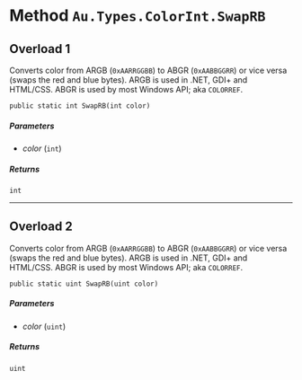# Method `Au.Types.ColorInt.SwapRB`

## Overload 1

Converts color from ARGB (`0xAARRGGBB`) to ABGR (`0xAABBGGRR`) or vice versa (swaps the red and blue bytes). ARGB is used in .NET, GDI+ and HTML/CSS. ABGR is used by most Windows API; aka `COLORREF`.

```
public static int SwapRB(int color)
```

##### Parameters

- *color*  (`int`)

##### Returns

`int`

* * *

## Overload 2

Converts color from ARGB (`0xAARRGGBB`) to ABGR (`0xAABBGGRR`) or vice versa (swaps the red and blue bytes). ARGB is used in .NET, GDI+ and HTML/CSS. ABGR is used by most Windows API; aka `COLORREF`.

```
public static uint SwapRB(uint color)
```

##### Parameters

- *color*  (`uint`)

##### Returns

`uint`